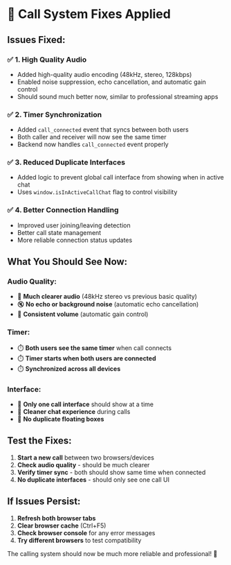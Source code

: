 # 🔧 Call System Fixes Applied

## Issues Fixed:

### ✅ 1. **High Quality Audio**
- Added high-quality audio encoding (48kHz, stereo, 128kbps)
- Enabled noise suppression, echo cancellation, and automatic gain control
- Should sound much better now, similar to professional streaming apps

### ✅ 2. **Timer Synchronization** 
- Added `call_connected` event that syncs between both users
- Both caller and receiver will now see the same timer
- Backend now handles `call_connected` event properly

### ✅ 3. **Reduced Duplicate Interfaces**
- Added logic to prevent global call interface from showing when in active chat
- Uses `window.isInActiveCallChat` flag to control visibility

### ✅ 4. **Better Connection Handling**
- Improved user joining/leaving detection
- Better call state management
- More reliable connection status updates

## What You Should See Now:

### Audio Quality:
- 🎵 **Much clearer audio** (48kHz stereo vs previous basic quality)
- 🔇 **No echo or background noise** (automatic echo cancellation)
- 📢 **Consistent volume** (automatic gain control)

### Timer:
- ⏱️ **Both users see the same timer** when call connects
- ⏱️ **Timer starts when both users are connected**
- ⏱️ **Synchronized across all devices**

### Interface:
- 📱 **Only one call interface** should show at a time
- 📱 **Cleaner chat experience** during calls
- 📱 **No duplicate floating boxes**

## Test the Fixes:

1. **Start a new call** between two browsers/devices
2. **Check audio quality** - should be much clearer
3. **Verify timer sync** - both should show same time when connected
4. **No duplicate interfaces** - should only see one call UI

## If Issues Persist:

1. **Refresh both browser tabs**
2. **Clear browser cache** (Ctrl+F5)
3. **Check browser console** for any error messages
4. **Try different browsers** to test compatibility

The calling system should now be much more reliable and professional! 🚀








